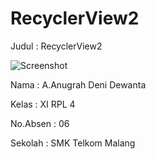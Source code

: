 # RecyclerView2
Judul : RecyclerView2

![Screenshot](https://cloud.githubusercontent.com/assets/22131954/22412398/8f97f588-e6e0-11e6-9763-421d98543dd4.jpeg)


Nama : A.Anugrah Deni Dewanta

Kelas : XI RPL 4

No.Absen : 06

Sekolah : SMK Telkom Malang
